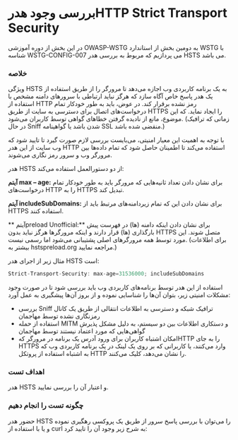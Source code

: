 # بررسی وجود هدرHTTP Strict Transport Security

در این بخش از دوره آموزشی OWASP-WSTG به دومین بخش از استاندارد WSTG با شناسه WSTG-CONFIG-007 می پردازیم که مربوط به بررسی هدر HSTS می باشد.

### خلاصه

ویژگی HSTS به یک برنامه کاربردی وب اجازه می‌دهد تا مرورگر را از طریق استفاده از یک هدر پاسخ خاص آگاه سازد که هرگز نباید ارتباطی با سرورهای دامنه مشخص با استفاده از HTTP رمز نشده برقرار کند. در عوض، باید به طور خودکار تمام درخواست‌های اتصال برای دسترسی به سایت از طریق HTTPS را ایجاد نماید. که این موضوع، مانع از نادیده گرفتن خطاهای گواهی توسط کاربران می‌شود. (زمانی که ترافیک در حال Sniff شدن باشد یا گواهینامه SSL منقضی شده باشد.)

با توجه به اهمیت این معیار امنیتی، می‌بایست بررسی لازم صورت گیرد تا تایید شود که وب سایت از این هدر HTTP استفاده می‌کند تا اطمینان حاصل شود که تمام داده‌ها بین مرورگر وب و سرور رمز نگاری می‌شوند.

هدر HSTS از دو دستورالعمل استفاده می‌کند:

**آیتم max – age:** برای نشان دادن تعداد ثانیه‌هایی که مرورگر باید به طور خودکار تمام درخواست‌های HTTP را به HTTPS تبدیل کند.

**آیتم includeSubDomains:** برای نشان دادن این که تمام زیردامنه‌های مرتبط باید از HTTPS استفاده کنند.

** آیتمpreload Unofficial:** برای نشان دادن اینکه دامنه (‏ها)‏ در فهرست پیش بارگذاری (‏ها) ‏قرار دارند و اینکه مرورگرها هرگز نباید بدون HTTPS متصل شوند. این مورد توسط همه مرورگرهای اصلی پشتیبانی می‌شود اما رسمی نیست. (برای اطلاعات بیشتر به hstspreload.org مراجعه نمایید.)

مثال زیر از اجرای هدر HSTS است:
```js
Strict-Transport-Security: max-age=31536000; includeSubDomains
```
استفاده از این هدر توسط برنامه‌های کاربردی وب باید بررسی شود تا در صورت وجود مشکلات امنیتی زیر، بتوان آن‌ها را شناسایی نموده و از بروز آن‌ها پیشگیری به عمل آورد:

* بررسی  Sniff ترافیک شبکه و دسترسی به اطلاعات انتقالی از طریق یک کانال رمزنگاری نشده توسط مهاجمان
* استفاده از حمله MITM و دستکاری اطلاعات بین دو سیستم، به دلیل مشکل پذیرش گواهی‌هایی که مورد اعتماد نیستند توسط مهاجمان
* امکان اشتباه کاربران برای ورود آدرس یک برنامه در مرورگر کهHTTP را به جای HTTPS وارد می‌کنند، یا کاربرانی که بر روی یک لینک در یک برنامه کاربردی وب که به اشتباه استفاده از پروتکل HTTP را نشان می‌دهد، کلیک می‌کنند.
### اهداف تست

هدر HSTS و اعتبار آن را بررسی نمایید.

### چگونه تست را انجام دهیم

حضور هدر HSTS را می‌توان با بررسی پاسخ سرور از طریق یک پروکسی رهگیری نموده و یا با استفاده از curl به شرح زیر وجود آن را تایید کرد:
